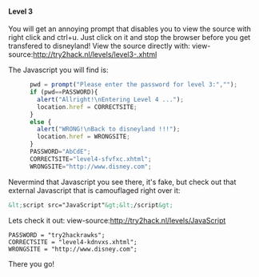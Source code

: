 #### Level 3

You will get an annoying prompt that disables you to view the source with right click and ctrl+u.
Just click on it and stop the browser before you get transfered to disneyland!
View the source directly with: view-source:http://try2hack.nl/levels/level3-.xhtml 

The Javascript you will find is:
```javascript
      pwd = prompt("Please enter the password for level 3:","");
      if (pwd==PASSWORD){
        alert("Allright!\nEntering Level 4 ...");
        location.href = CORRECTSITE;
      }
      else {
        alert("WRONG!\nBack to disneyland !!!");
        location.href = WRONGSITE;
      }
      PASSWORD="AbCdE";
      CORRECTSITE="level4-sfvfxc.xhtml";
      WRONGSITE="http://www.disney.com";
```

Nevermind that Javascript you see there, it's fake, but check out that external Javascript that is camouflaged right over it: 

```html
&lt;script src="JavaScript"&gt;&lt;/script&gt;
```

Lets check it out: view-source:http://try2hack.nl/levels/JavaScript
```
PASSWORD = "try2hackrawks";
CORRECTSITE = "level4-kdnvxs.xhtml";
WRONGSITE = "http://www.disney.com";
```

There you go!